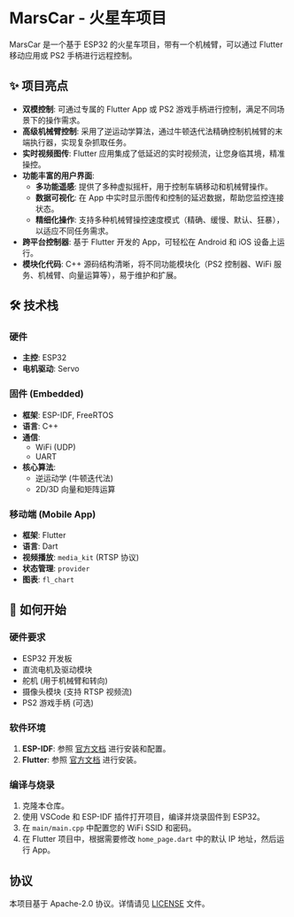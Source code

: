 # MarsCar - 火星车项目

MarsCar 是一个基于 ESP32 的火星车项目，带有一个机械臂，可以通过 Flutter 移动应用或 PS2 手柄进行远程控制。

## ✨ 项目亮点

  * **双模控制**: 可通过专属的 Flutter App 或 PS2 游戏手柄进行控制，满足不同场景下的操作需求。
  * **高级机械臂控制**: 采用了逆运动学算法，通过牛顿迭代法精确控制机械臂的末端执行器，实现复杂抓取任务。
  * **实时视频图传**: Flutter 应用集成了低延迟的实时视频流，让您身临其境，精准操控。
  * **功能丰富的用户界面**:
      * **多功能遥感**: 提供了多种虚拟摇杆，用于控制车辆移动和机械臂操作。
      * **数据可视化**: 在 App 中实时显示图传和控制的延迟数据，帮助您监控连接状态。
      * **精细化操作**: 支持多种机械臂操控速度模式（精确、缓慢、默认、狂暴），以适应不同任务需求。
  * **跨平台控制器**: 基于 Flutter 开发的 App，可轻松在 Android 和 iOS 设备上运行。
  * **模块化代码**: C++ 源码结构清晰，将不同功能模块化（PS2 控制器、WiFi 服务、机械臂、向量运算等），易于维护和扩展。

## 🛠️ 技术栈

### **硬件**

  * **主控**: ESP32
  * **电机驱动**: Servo

### **固件 (Embedded)**

  * **框架**: ESP-IDF, FreeRTOS
  * **语言**: C++
  * **通信**:
      * WiFi (UDP)
      * UART
  * **核心算法**:
      * 逆运动学 (牛顿迭代法)
      * 2D/3D 向量和矩阵运算

### **移动端 (Mobile App)**

  * **框架**: Flutter
  * **语言**: Dart
  * **视频播放**: `media_kit` (RTSP 协议)
  * **状态管理**: `provider`
  * **图表**: `fl_chart`

## 🚀 如何开始

### **硬件要求**

  * ESP32 开发板
  * 直流电机及驱动模块
  * 舵机 (用于机械臂和转向)
  * 摄像头模块 (支持 RTSP 视频流)
  * PS2 游戏手柄 (可选)

### **软件环境**

1.  **ESP-IDF**: 参照 [官方文档](https://docs.espressif.com/projects/esp-idf/en/latest/esp32/get-started/) 进行安装和配置。
2.  **Flutter**: 参照 [官方文档](https://flutter.dev/docs/get-started/install) 进行安装。

### **编译与烧录**

1.  克隆本仓库。
2.  使用 VSCode 和 ESP-IDF 插件打开项目，编译并烧录固件到 ESP32。
3.  在 `main/main.cpp` 中配置您的 WiFi SSID 和密码。
4.  在 Flutter 项目中，根据需要修改 `home_page.dart` 中的默认 IP 地址，然后运行 App。

## 协议

本项目基于 Apache-2.0 协议。详情请见 [LICENSE](https://www.google.com/search?q=rain-kotsuzui/marscar/MarsCar-979f33becefb45504f5706dfb15daa39fc480306/managed_components/espressif__servo/license.txt) 文件。
